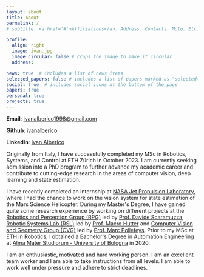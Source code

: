 ```yaml
---
layout: about
title: About
permalink: /
# subtitle: <a href='#'>Affiliations</a>. Address. Contacts. Moto. Etc.

profile:
  align: right
  image: ivan.jpg
  image_circular: false # crops the image to make it circular
  address:

news: true  # includes a list of news items
selected_papers: false # includes a list of papers marked as "selected={true}"
social: true  # includes social icons at the bottom of the page
papers: true
personal: true
projects: true
---
```


**Email**: ivanalberico1998@gmail.com

**Github**: [ivanalberico](https://github.com/ivanalberico)

**Linkedin**: [Ivan Alberico](https://www.linkedin.com/in/ivan-alberico-5793581a4/)

Originally from Italy, I have successfully completed my MSc in Robotics, Systems, and Control at ETH Zürich in October 2023. I am currently seeking admission into a PhD program to further advance my academic career and contribute to cutting-edge research in the areas of computer vision, deep learning and state estimation.

I have recently completed an internship at [NASA Jet Propulsion Laboratory](https://www.jpl.nasa.gov/), where I had the chance to work on the vision system for state estimation of the Mars Science Helicopter. During my Master's Degree, I have gained quite some research experience by working on different projects at the [Robotics and Perception Group (RPG)](https://rpg.ifi.uzh.ch/index.html) led by [Prof. Davide Scaramuzza](https://rpg.ifi.uzh.ch/people_scaramuzza.html), [Robotic Systems Lab (RSL)](https://rsl.ethz.ch/) led by [Prof. Macro Hutter](https://rsl.ethz.ch/the-lab/people/person-detail.MTIxOTEx.TGlzdC8yNDQxLC0xNDI1MTk1NzM1.html) and [Computer Vision and Geometry Group (CVG)](https://cvg.ethz.ch/) led by [Prof. Marc Pollefeys](https://people.inf.ethz.ch/pomarc/). Prior to my MSc at ETH in Robotics, I obtained a Bachelor's Degree in Automation Engineering at [Alma Mater Studiorum - University of Bologna](https://www.unibo.it/en) in 2020.

I am an enthusiastic, motivated and hard working person. I am an excellent team worker and I am able to take instructions from all levels. I am able to work well under pressure and adhere to strict deadlines.


